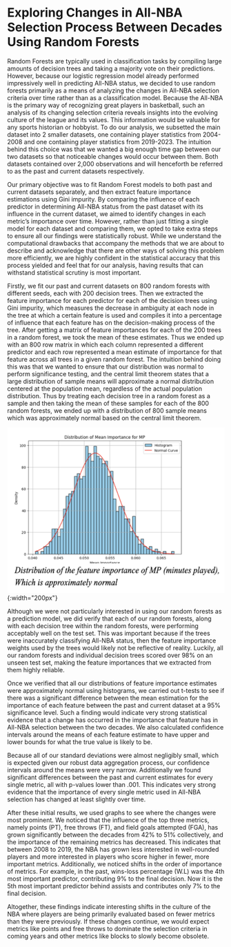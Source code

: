 
# Exploring Changes in All-NBA Selection Process Between Decades Using Random Forests 

Random Forests are typically used in classification tasks by compiling large amounts of decision trees and taking a majority vote on their predictions. However, because our logistic regression model already performed impressively well in predicting All-NBA status, we decided to use random forests primarily as a means of analyzing the changes in All-NBA selection criteria over time rather than as a classification model. Because the All-NBA is the primary way of recognizing great players in basketball, such an analysis of its changing selection criteria reveals insights into the evolving culture of the league and its values. This information would be valuable for any sports historian or hobbyist. 
To do our analysis, we subsetted the main dataset into 2 smaller datasets, one containing player statistics from 2004-2008 and one containing player statistics from 2019-2023. The intuition behind this choice was that we wanted a big enough time gap between our two datasets so that noticeable changes would occur between them.  Both datasets contained over 2,000 observations and will henceforth be referred to as the past and current datasets respectively.

Our primary objective was to fit Random Forest models to both past and current datasets separately, and then extract feature importance estimations using Gini impurity. By comparing the influence of each predictor in determining All-NBA status from the past dataset with its influence in the current dataset, we aimed to identify changes in each metric’s importance over time. However, rather than just fitting a single model for each dataset and comparing them, we opted to take extra steps to ensure all our findings were statistically robust. While we understand the computational drawbacks that accompany the methods that we are about to describe and acknowledge that there are other ways of solving this problem more efficiently, we are highly confident in the statistical accuracy that this process yielded and feel that for our analysis, having results that can withstand statistical scrutiny is most important. 

Firstly, we fit our past and current datasets on 800 random forests with different seeds, each with 200 decision trees. Then we extracted the feature importance for each predictor for each of the decision trees using Gini impurity, which measures the decrease in ambiguity at each node in the tree at which a certain feature is used and compiles it into a percentage of influence that each feature has on the decision-making process of the tree. After getting a matrix of feature importances for each of the 200 trees in a random forest, we took the mean of these estimates. Thus we ended up with an 800 row matrix in which each column represented a different predictor and each row represented a mean estimate of importance for that feature across all trees in a given random forest. The intuition behind doing this was that we wanted to ensure that our distribution was normal to perform significance testing, and the central limit theorem states that a large distribution of sample means will approximate a normal distribution centered at the population mean, regardless of the actual population distribution. Thus by treating each decision tree in a random forest as a sample and then taking the mean of these samples for each of the 800 random forests, we ended up with a distribution of 800 sample means which was approximately normal based on the central limit theorem. 

![Normal Histogram](normal_hist.png){:width="200px"}

Although we were not particularly interested in using our random forests as a prediction model, we did verify that each of our random forests, along with each decision tree within the random forests, were performing acceptably well on the test set. This was important because if the trees were inaccurately classifying All-NBA status, then the feature importance weights used by the trees would likely not be reflective of reality. Luckily, all our random forests and individual decision trees scored over 98% on an unseen test set, making the feature importances that we extracted from them highly reliable.

Once we verified that all our distributions of feature importance estimates were approximately normal using histograms, we carried out t-tests to see if there was a significant difference between the mean estimation for the importance of each feature between the past and current dataset at a 95% significance level. Such a finding would indicate very strong statistical evidence that a change has occurred in the importance that feature has in All-NBA selection between the two decades. We also calculated confidence intervals around the means of each feature estimate to have upper and lower bounds for what the true value is likely to be. 

Because all of our standard deviations were almost negligibly small, which is expected given our robust data aggregation process, our confidence intervals around the means were very narrow. Additionally we found significant differences between the past and current estimates for every single metric, all with p-values lower than .001. This indicates very strong evidence that the importance of every single metric used in All-NBA selection has changed at least slightly over time. 

After these initial results, we used graphs to see where the changes were most prominent. We noticed that the influence of the top three metrics, namely points (PT), free throws (FT), and field goals attempted (FGA), has grown significantly between the decades from 42% to 51% collectively, and the importance of the remaining metrics has decreased. This indicates that between 2008 to 2019, the NBA has grown less interested in well-rounded players and more interested in players who score higher in fewer, more important metrics. Additionally, we noticed shifts in the order of importance of metrics. For example, in the past, wins-loss percentage (W.L) was the 4th most important predictor, contributing 9% to the final decision. Now it is the 5th most important predictor behind assists and contributes only 7% to the final
decision.

Altogether, these findings indicate interesting shifts in the culture of the NBA where players are being primarily evaluated based on fewer metrics than they were previously. If these changes continue, we would expect metrics like points and free throws to dominate the selection criteria in coming years and other metrics like blocks to slowly become obsolete. 
